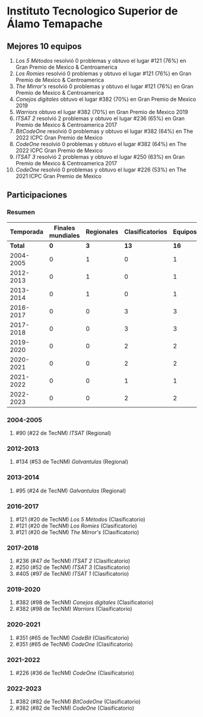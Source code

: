 # Instituto Tecnologico Superior de Álamo Temapache

## Mejores 10 equipos

1. _Los 5 Métodos_ resolvió 0 problemas y obtuvo el lugar #121 (76%) en Gran Premio de Mexico & Centroamerica
1. _Los Romies_ resolvió 0 problemas y obtuvo el lugar #121 (76%) en Gran Premio de Mexico & Centroamerica
1. _The Mirror's_ resolvió 0 problemas y obtuvo el lugar #121 (76%) en Gran Premio de Mexico & Centroamerica
1. _Conejos digitales_ obtuvo el lugar #382 (70%) en Gran Premio de Mexico 2019
1. _Warriors_ obtuvo el lugar #382 (70%) en Gran Premio de Mexico 2019
1. _ITSAT 2_ resolvió 2 problemas y obtuvo el lugar #236 (65%) en Gran Premio de Mexico & Centroamerica 2017
1. _BitCodeOne_ resolvió 0 problemas y obtuvo el lugar #382 (64%) en The 2022 ICPC Gran Premio de Mexico
1. _CodeOne_ resolvió 0 problemas y obtuvo el lugar #382 (64%) en The 2022 ICPC Gran Premio de Mexico
1. _ITSAT 3_ resolvió 2 problemas y obtuvo el lugar #250 (63%) en Gran Premio de Mexico & Centroamerica 2017
1. _CodeOne_ resolvió 0 problemas y obtuvo el lugar #226 (53%) en The 2021 ICPC Gran Premio de Mexico

## Participaciones

### Resumen

| Temporada | Finales mundiales | Regionales | Clasificatorios | Equipos |
| --- | --- | --- | --- | --- |
| **Total** | **0** | **3** | **13** | **16** |
| 2004-2005 | 0 | 1 | 0 | 1 |
| 2012-2013 | 0 | 1 | 0 | 1 |
| 2013-2014 | 0 | 1 | 0 | 1 |
| 2016-2017 | 0 | 0 | 3 | 3 |
| 2017-2018 | 0 | 0 | 3 | 3 |
| 2019-2020 | 0 | 0 | 2 | 2 |
| 2020-2021 | 0 | 0 | 2 | 2 |
| 2021-2022 | 0 | 0 | 1 | 1 |
| 2022-2023 | 0 | 0 | 2 | 2 |

### 2004-2005

1. #90 (#22 de TecNM) _ITSAT_ (Regional)

### 2012-2013

1. #134 (#53 de TecNM) _Galvantulas_ (Regional)

### 2013-2014

1. #95 (#24 de TecNM) _Galvantulas_ (Regional)

### 2016-2017

1. #121 (#20 de TecNM) _Los 5 Métodos_ (Clasificatorio)
1. #121 (#20 de TecNM) _Los Romies_ (Clasificatorio)
1. #121 (#20 de TecNM) _The Mirror's_ (Clasificatorio)

### 2017-2018

1. #236 (#47 de TecNM) _ITSAT 2_ (Clasificatorio)
1. #250 (#52 de TecNM) _ITSAT 3_ (Clasificatorio)
1. #405 (#97 de TecNM) _ITSAT 1_ (Clasificatorio)

### 2019-2020

1. #382 (#98 de TecNM) _Conejos digitales_ (Clasificatorio)
1. #382 (#98 de TecNM) _Warriors_ (Clasificatorio)

### 2020-2021

1. #351 (#65 de TecNM) _CodeBit_ (Clasificatorio)
1. #351 (#65 de TecNM) _CodeOne_ (Clasificatorio)

### 2021-2022

1. #226 (#36 de TecNM) _CodeOne_ (Clasificatorio)

### 2022-2023

1. #382 (#82 de TecNM) _BitCodeOne_ (Clasificatorio)
1. #382 (#82 de TecNM) _CodeOne_ (Clasificatorio)



